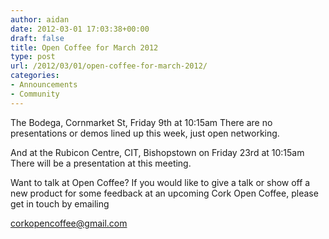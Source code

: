 ```yaml
---
author: aidan
date: 2012-03-01 17:03:38+00:00
draft: false
title: Open Coffee for March 2012
type: post
url: /2012/03/01/open-coffee-for-march-2012/
categories:
- Announcements
- Community
---
```


The Bodega, Cornmarket St, Friday 9th at 10:15am
There are no presentations or demos lined up this week, just open networking.

And at the Rubicon Centre, CIT, Bishopstown on Friday 23rd at 10:15am
There will be a presentation at this meeting.

Want to talk at Open Coffee?
If you would like to give a talk or show off a new product for some feedback
at an upcoming Cork Open Coffee, please get in touch by emailing

corkopencoffee@gmail.com
